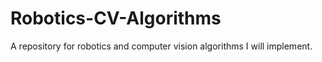 # Robotics-CV-Algorithms
A repository for robotics and computer vision algorithms I will implement.
